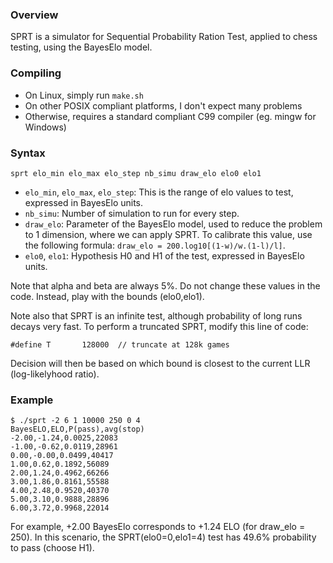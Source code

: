 ### Overview

SPRT is a simulator for Sequential Probability Ration Test, applied to chess
testing, using the BayesElo model.

### Compiling

* On Linux, simply run `make.sh`
* On other POSIX compliant platforms, I don't expect many problems
* Otherwise, requires a standard compliant C99 compiler (eg. mingw for Windows)

### Syntax

    sprt elo_min elo_max elo_step nb_simu draw_elo elo0 elo1

* `elo_min`, `elo_max`, `elo_step`: This is the range of elo values to test,
expressed in BayesElo units.
* `nb_simu`: Number of simulation to run for every step.
* `draw_elo`: Parameter of the BayesElo model, used to reduce the problem to 1
dimension, where we can apply SPRT. To calibrate this value, use the following
formula: `draw_elo = 200.log10[(1-w)/w.(1-l)/l]`.
* `elo0`, `elo1`: Hypothesis H0 and H1 of the test, expressed in BayesElo units.

Note that alpha and beta are always 5%. Do not change these values in the code.
Instead, play with the bounds (elo0,elo1).

Note also that SPRT is an infinite test, although probability of long runs decays
very fast. To perform a truncated SPRT, modify this line of code:

    #define T       128000	// truncate at 128k games

Decision will then be based on which bound is closest to the current LLR
(log-likelyhood ratio).

### Example

    $ ./sprt -2 6 1 10000 250 0 4
    BayesELO,ELO,P(pass),avg(stop)
    -2.00,-1.24,0.0025,22083
    -1.00,-0.62,0.0119,28961
    0.00,-0.00,0.0499,40417
    1.00,0.62,0.1892,56089
    2.00,1.24,0.4962,66266
    3.00,1.86,0.8161,55588
    4.00,2.48,0.9520,40370
    5.00,3.10,0.9888,28896
    6.00,3.72,0.9968,22014

For example, +2.00 BayesElo corresponds to +1.24 ELO (for draw_elo = 250). In this
scenario, the SPRT(elo0=0,elo1=4) test has 49.6% probability to pass (choose H1).
